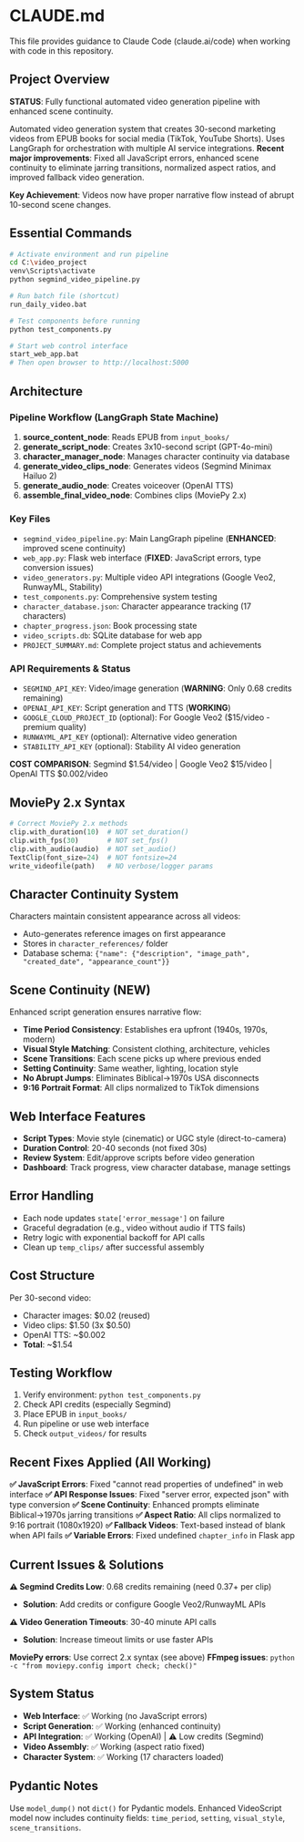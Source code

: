 # CLAUDE.md

This file provides guidance to Claude Code (claude.ai/code) when working with code in this repository.

## Project Overview

**STATUS**: Fully functional automated video generation pipeline with enhanced scene continuity.

Automated video generation system that creates 30-second marketing videos from EPUB books for social media (TikTok, YouTube Shorts). Uses LangGraph for orchestration with multiple AI service integrations. **Recent major improvements**: Fixed all JavaScript errors, enhanced scene continuity to eliminate jarring transitions, normalized aspect ratios, and improved fallback video generation.

**Key Achievement**: Videos now have proper narrative flow instead of abrupt 10-second scene changes.

## Essential Commands

```bash
# Activate environment and run pipeline
cd C:\video_project
venv\Scripts\activate
python segmind_video_pipeline.py

# Run batch file (shortcut)
run_daily_video.bat

# Test components before running
python test_components.py

# Start web control interface
start_web_app.bat
# Then open browser to http://localhost:5000
```

## Architecture

### Pipeline Workflow (LangGraph State Machine)
1. **source_content_node**: Reads EPUB from `input_books/`
2. **generate_script_node**: Creates 3x10-second script (GPT-4o-mini)
3. **character_manager_node**: Manages character continuity via database
4. **generate_video_clips_node**: Generates videos (Segmind Minimax Hailuo 2)
5. **generate_audio_node**: Creates voiceover (OpenAI TTS)
6. **assemble_final_video_node**: Combines clips (MoviePy 2.x)

### Key Files
- `segmind_video_pipeline.py`: Main LangGraph pipeline (**ENHANCED**: improved scene continuity)
- `web_app.py`: Flask web interface (**FIXED**: JavaScript errors, type conversion issues)
- `video_generators.py`: Multiple video API integrations (Google Veo2, RunwayML, Stability)
- `test_components.py`: Comprehensive system testing
- `character_database.json`: Character appearance tracking (17 characters)
- `chapter_progress.json`: Book processing state
- `video_scripts.db`: SQLite database for web app
- `PROJECT_SUMMARY.md`: Complete project status and achievements

### API Requirements & Status
- `SEGMIND_API_KEY`: Video/image generation (**WARNING**: Only 0.68 credits remaining)
- `OPENAI_API_KEY`: Script generation and TTS (**WORKING**)
- `GOOGLE_CLOUD_PROJECT_ID` (optional): For Google Veo2 ($15/video - premium quality)
- `RUNWAYML_API_KEY` (optional): Alternative video generation
- `STABILITY_API_KEY` (optional): Stability AI video generation

**COST COMPARISON**: Segmind $1.54/video | Google Veo2 $15/video | OpenAI TTS $0.002/video

## MoviePy 2.x Syntax

```python
# Correct MoviePy 2.x methods
clip.with_duration(10)  # NOT set_duration()
clip.with_fps(30)       # NOT set_fps()
clip.with_audio(audio)  # NOT set_audio()
TextClip(font_size=24)  # NOT fontsize=24
write_videofile(path)   # NO verbose/logger params
```

## Character Continuity System

Characters maintain consistent appearance across all videos:
- Auto-generates reference images on first appearance
- Stores in `character_references/` folder
- Database schema: `{"name": {"description", "image_path", "created_date", "appearance_count"}}`

## Scene Continuity (NEW)

Enhanced script generation ensures narrative flow:
- **Time Period Consistency**: Establishes era upfront (1940s, 1970s, modern)
- **Visual Style Matching**: Consistent clothing, architecture, vehicles
- **Scene Transitions**: Each scene picks up where previous ended
- **Setting Continuity**: Same weather, lighting, location style
- **No Abrupt Jumps**: Eliminates Biblical→1970s USA disconnects
- **9:16 Portrait Format**: All clips normalized to TikTok dimensions

## Web Interface Features

- **Script Types**: Movie style (cinematic) or UGC style (direct-to-camera)
- **Duration Control**: 20-40 seconds (not fixed 30s)
- **Review System**: Edit/approve scripts before video generation
- **Dashboard**: Track progress, view character database, manage settings

## Error Handling

- Each node updates `state['error_message']` on failure
- Graceful degradation (e.g., video without audio if TTS fails)
- Retry logic with exponential backoff for API calls
- Clean up `temp_clips/` after successful assembly

## Cost Structure

Per 30-second video:
- Character images: $0.02 (reused)
- Video clips: $1.50 (3x $0.50)
- OpenAI TTS: ~$0.002
- **Total**: ~$1.54

## Testing Workflow

1. Verify environment: `python test_components.py`
2. Check API credits (especially Segmind)
3. Place EPUB in `input_books/`
4. Run pipeline or use web interface
5. Check `output_videos/` for results

## Recent Fixes Applied (All Working)

**✅ JavaScript Errors**: Fixed "cannot read properties of undefined" in web interface
**✅ API Response Issues**: Fixed "server error, expected json" with type conversion
**✅ Scene Continuity**: Enhanced prompts eliminate Biblical→1970s jarring transitions
**✅ Aspect Ratio**: All clips normalized to 9:16 portrait (1080x1920)
**✅ Fallback Videos**: Text-based instead of blank when API fails
**✅ Variable Errors**: Fixed undefined `chapter_info` in Flask app

## Current Issues & Solutions

**⚠️ Segmind Credits Low**: 0.68 credits remaining (need 0.37+ per clip)
- **Solution**: Add credits or configure Google Veo2/RunwayML APIs

**⚠️ Video Generation Timeouts**: 30-40 minute API calls
- **Solution**: Increase timeout limits or use faster APIs

**MoviePy errors**: Use correct 2.x syntax (see above)
**FFmpeg issues**: `python -c "from moviepy.config import check; check()"`

## System Status

- **Web Interface**: ✅ Working (no JavaScript errors)  
- **Script Generation**: ✅ Working (enhanced continuity)
- **API Integration**: ✅ Working (OpenAI) | ⚠️ Low credits (Segmind)
- **Video Assembly**: ✅ Working (aspect ratio fixed)
- **Character System**: ✅ Working (17 characters loaded)

## Pydantic Notes

Use `model_dump()` not `dict()` for Pydantic models. Enhanced VideoScript model now includes continuity fields: `time_period`, `setting`, `visual_style`, `scene_transitions`.
